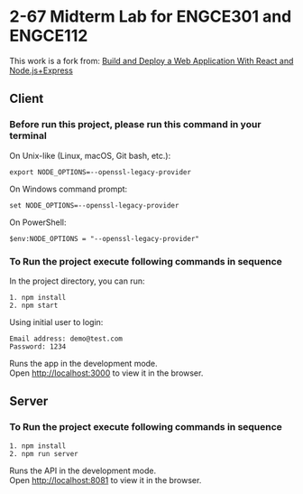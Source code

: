 # 2-67 Midterm Lab for ENGCE301 and ENGCE112

This work is a fork from:
[Build and Deploy a Web Application With React and Node.js+Express](https://medium.com/geekculture/build-and-deploy-a-web-application-with-react-and-node-js-express-bce2c3cfec32)

## Client 

### Before run this project, please run this command in your terminal
On Unix-like (Linux, macOS, Git bash, etc.):
   
    export NODE_OPTIONS=--openssl-legacy-provider

On Windows command prompt:
    
    set NODE_OPTIONS=--openssl-legacy-provider

On PowerShell:
    
    $env:NODE_OPTIONS = "--openssl-legacy-provider"

### To Run the project execute following commands in sequence
In the project directory, you can run:

    1. npm install
    2. npm start

Using initial user to login:
    
    Email address: demo@test.com
    Password: 1234

Runs the app in the development mode.\
Open [http://localhost:3000](http://localhost:3000) to view it in the browser.


## Server
### To Run the project execute following commands in sequence

    1. npm install
    2. npm run server

Runs the API in the development mode.\
Open [http://localhost:8081](http://localhost:8081) to view it in the browser.

